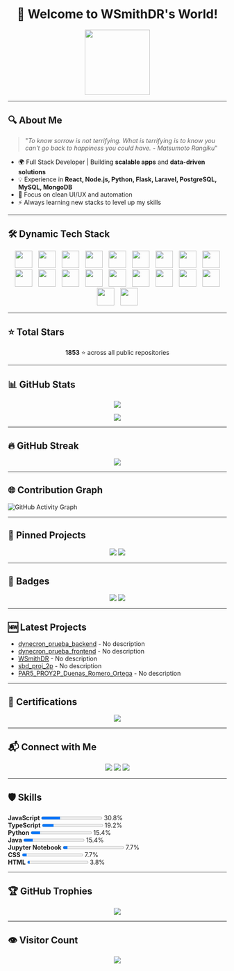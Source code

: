 <!-- HEADER -->
<h1 align="center">🐉 Welcome to WSmithDR's World!</h1>
<p align="center">
  <img src="https://media.giphy.com/media/JIX9t2j0ZTN9S/giphy.gif" width="150"/>
</p>

---

## 🔍 About Me
> "_To know sorrow is not terrifying. What is terrifying is to know you can't go back to happiness you could have. - Matsumoto Rangiku_"

- 🌍 Full Stack Developer | Building **scalable apps** and **data-driven solutions**  
- 💡 Experience in **React, Node.js, Python, Flask, Laravel, PostgreSQL, MySQL, MongoDB**  
- 🎨 Focus on clean UI/UX and automation  
- ⚡ Always learning new stacks to level up my skills  

---

## 🛠 Dynamic Tech Stack
<p align="center">
<img src="https://skillicons.dev/icons?i=python" height="40" style="margin: 0 5px;"/> <img src="https://skillicons.dev/icons?i=typescript" height="40" style="margin: 0 5px;"/> <img src="https://skillicons.dev/icons?i=javascript" height="40" style="margin: 0 5px;"/> <img src="https://skillicons.dev/icons?i=java" height="40" style="margin: 0 5px;"/> <img src="https://skillicons.dev/icons?i=jupyter notebook" height="40" style="margin: 0 5px;"/> <img src="https://skillicons.dev/icons?i=shell" height="40" style="margin: 0 5px;"/> <img src="https://skillicons.dev/icons?i=php" height="40" style="margin: 0 5px;"/> <img src="https://skillicons.dev/icons?i=css" height="40" style="margin: 0 5px;"/> <img src="https://skillicons.dev/icons?i=html" height="40" style="margin: 0 5px;"/> <img src="https://skillicons.dev/icons?i=kotlin" height="40" style="margin: 0 5px;"/> <img src="https://skillicons.dev/icons?i=c#" height="40" style="margin: 0 5px;"/> <img src="https://skillicons.dev/icons?i=vue" height="40" style="margin: 0 5px;"/> <img src="https://skillicons.dev/icons?i=swift" height="40" style="margin: 0 5px;"/> <img src="https://skillicons.dev/icons?i=dart" height="40" style="margin: 0 5px;"/> <img src="https://skillicons.dev/icons?i=c++" height="40" style="margin: 0 5px;"/> <img src="https://skillicons.dev/icons?i=astro" height="40" style="margin: 0 5px;"/> <img src="https://skillicons.dev/icons?i=rich text format" height="40" style="margin: 0 5px;"/> <img src="https://skillicons.dev/icons?i=makefile" height="40" style="margin: 0 5px;"/> <img src="https://skillicons.dev/icons?i=ruby" height="40" style="margin: 0 5px;"/> <img src="https://skillicons.dev/icons?i=scss" height="40" style="margin: 0 5px;"/>
</p>

---

## ⭐ Total Stars
<p align="center">
<b>1853</b> ⭐ across all public repositories
</p>

---

## 📊 GitHub Stats
<p align="center">
  <img src="https://github-readme-stats.vercel.app/api?username=WSmithDR&show_icons=true&theme=algolia&title_color=00bfa5&icon_color=00bfa5&text_color=ffffff&bg_color=0d1117" />
</p>
<p align="center">
  <img src="https://github-readme-stats.vercel.app/api/top-langs/?username=WSmithDR&layout=compact&theme=algolia&title_color=00bfa5&text_color=ffffff&bg_color=0d1117" />
</p>

---

## 🔥 GitHub Streak
<p align="center">
<img src="https://github-readme-streak-stats.herokuapp.com?user=WSmithDR&theme=dark&ring=00bfa5&fire=00bfa5&currStreakLabel=00bfa5" />
</p>

---

## 🌐 Contribution Graph
![GitHub Activity Graph](https://github-readme-activity-graph.vercel.app/graph?username=WSmithDR&theme=github-compact&color=00bfa5&line=00bfa5&point=00bfa5)

---

## 📌 Pinned Projects
<p align="center">
<a href="https://github.com/WSmithDR/machine-learning-project"><img src="https://github-readme-stats.vercel.app/api/pin/?username=WSmithDR&repo=machine-learning-project&theme=algolia&title_color=00bfa5" /></a> <a href="https://github.com/WSmithDR/dynecron_prueba_backend"><img src="https://github-readme-stats.vercel.app/api/pin/?username=WSmithDR&repo=dynecron_prueba_backend&theme=algolia&title_color=00bfa5" /></a>
</p>

---

## 🏅 Badges
<p align="center">
  <img src="https://img.shields.io/github/followers/WSmithDR?label=Follow&style=social" />
  <img src="https://img.shields.io/github/stars/WSmithDR?affiliations=OWNER%2CCOLLABORATOR%2CORGANIZATION_MEMBER&style=social" />
</p>

---

## 🆕 Latest Projects
<ul>
<li><a href="https://github.com/WSmithDR/dynecron_prueba_backend">dynecron_prueba_backend</a> - No description</li>
<li><a href="https://github.com/WSmithDR/dynecron_prueba_frontend">dynecron_prueba_frontend</a> - No description</li>
<li><a href="https://github.com/WSmithDR/WSmithDR">WSmithDR</a> - No description</li>
<li><a href="https://github.com/WSmithDR/sbd_proj_2p">sbd_proj_2p</a> - No description</li>
<li><a href="https://github.com/WSmithDR/PAR5_PROY2P_Duenas_Romero_Ortega">PAR5_PROY2P_Duenas_Romero_Ortega</a> - No description</li>
</ul>

---

## 📜 Certifications
<p align="center">
  <!-- Puedes agregar aquí tus certificados de LinkedIn manualmente o automatizarlo si tienes una API -->
  <a href="https://www.linkedin.com/in/wsmith123/details/certifications/">
    <img src="https://img.shields.io/badge/LinkedIn%20Certifications-00bfa5?style=for-the-badge&logo=linkedin&logoColor=white" />
  </a>
</p>

---

## 📬 Connect with Me
<p align="center">
  <a href="https://www.linkedin.com/in/wsmith123/"><img src="https://img.shields.io/badge/LinkedIn-00bfa5?style=for-the-badge&logo=linkedin&logoColor=white" /></a>
  <a href="mailto:wsmithdrdev@gmail.com"><img src="https://img.shields.io/badge/Email-00bfa5?style=for-the-badge&logo=gmail&logoColor=white" /></a>
  <a href="https://wa.me/593989785480"><img src="https://img.shields.io/badge/WhatsApp-25D366?style=for-the-badge&logo=whatsapp&logoColor=white" /></a>
</p>

---

## 🛡️ Skills
<b>JavaScript</b> <progress value="30.8" max="100"></progress> 30.8%<br>
<b>TypeScript</b> <progress value="19.2" max="100"></progress> 19.2%<br>
<b>Python</b> <progress value="15.4" max="100"></progress> 15.4%<br>
<b>Java</b> <progress value="15.4" max="100"></progress> 15.4%<br>
<b>Jupyter Notebook</b> <progress value="7.7" max="100"></progress> 7.7%<br>
<b>CSS</b> <progress value="7.7" max="100"></progress> 7.7%<br>
<b>HTML</b> <progress value="3.8" max="100"></progress> 3.8%

---

## 🏆 GitHub Trophies
<p align="center">
  <img src="https://github-profile-trophy.vercel.app/?username=WSmithDR&theme=algolia&no-frame=true&no-bg=true&margin-w=15" />
</p>

---

## 👁️ Visitor Count
<p align="center">
  <img src="https://visitor-badge.laobi.icu/badge?page_id=WSmithDR.WSmithDR&left_color=blue&right_color=green&left_text=Visitors" />
</p> 
